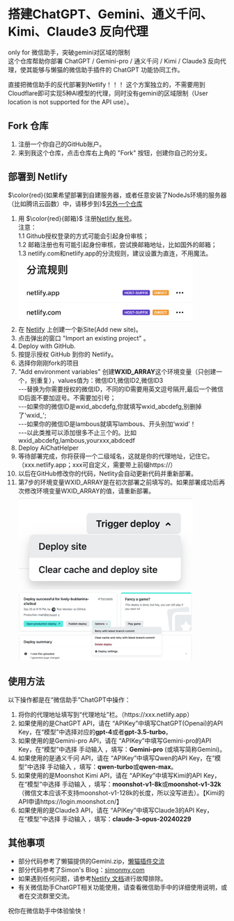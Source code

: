 # 搭建ChatGPT、Gemini、通义千问、Kimi、Claude3 反向代理
only for 微信助手，突破gemini对区域的限制<br>
这个仓库帮助你部署 ChatGPT / Gemini-pro / 通义千问 / Kimi / Claude3 反向代理，使其能够与懒猫的微信助手插件的 ChatGPT 功能协同工作。

直接把微信助手的反代部署到Netlify！！！
这个方案独立的，不需要用到Cloudflare即可实现5种AI模型的代理，同时没有gemini的区域限制（User location is not supported for the API use）。

## Fork 仓库

1. 注册一个你自己的GitHub账户。
2. 来到我这个仓库，点击仓库右上角的 "Fork" 按钮，创建你自己的分支。

## 部署到 Netlify
$\color{red}{如果希望部署到自建服务器，或者任意安装了NodeJs环境的服务器（比如腾讯云函数）中，请移步到}$[另外一个仓库](https://github.com/GeekinGH/AiChatHelperNodejs)<br>
1. 用 $\color{red}{邮箱}$ 注册[Netlify 帐号](https://app.netlify.com/signup/)。<br>
注意：<br>
1.1 Github授权登录的方式可能会引起身份审核；<br>
1.2 邮箱注册也有可能引起身份审核，尝试换邮箱地址，比如国外的邮箱；<br>
1.3 netlify.com和netlify.app的分流规则，建议设置为直连，不用魔法。<br>
<img src="./images/rules_netlify.jpg" width="400px"><br>
2. 在 [Netlify](https://app.netlify.com) 上创建一个新Site(Add new site)。<br>
3. 点击弹出的窗口 "Import an existing project" 。<br>
4. Deploy with GitHub.<br>
5. 按提示授权 GitHub 到你的 Netlify。<br>
6. 选择你刚刚fork的项目<br>
7. "Add environment variables" 创建<B>WXID_ARRAY</B>这个环境变量（只创建一个，别重复），values值为：微信ID1,微信ID2,微信ID3 <br>
---替换为你需要授权的微信ID，不同的ID需要用英文逗号隔开,最后一个微信ID后面不要加逗号。不需要加引号； <br>
---如果你的微信ID是wxid_abcdefg,你就填写wxid_abcdefg,别删掉了'wxid_'; <br>
---如果你的微信ID是lambous就填写lambous、开头别加‘wxid’！ <br>
---以此类推可以添加很多不止三个的。比如 wxid_abcdefg,lambous,yourxxx,abdcedf <br>
8. Deploy AiChatHelper
9. 等待部署完成，你将获得一个二级域名，这就是你的代理地址，记住它。（xxx.netlify.app；xxx可自定义，需要带上前缀https&#58;&#47;&#47;）
10. 以后在GitHub修改你的代码，Netlity会自动更新代码并重新部署。
11. 第7步的环境变量WXID_ARRAY是在初次部署之前填写的。如果部署成功后再次修改环境变量WXID_ARRAY的值，请重新部署。
<img src="./images/deploySite.png" width="400px"><img src="./images/configure-builds-retry-deploy-dropdown.png" width="400px">

## 使用方法
以下操作都是在“微信助手”ChatGPT中操作：
1. 将你的代理地址填写到“代理地址”栏。（https&#58;&#47;&#47;xxx.netlify.app）
2. 如果使用的是ChatGPT API，请在 “APIKey”中填写ChatGPT(Openai)的API Key，在“模型”中选择对应的<B>gpt-4</B>或者<B>gpt-3.5-turbo</B>。
3. 如果使用的是Gemini-pro API，请在 “APIKey”中填写Gemini-pro的API Key，在“模型”中选择 手动输入 ，填写：<B>Gemini-pro</B> (或填写简称Gemini)。
4. 如果使用的是通义千问 API，请在 “APIKey”中填写Qwen的API Key，在“模型”中选择 手动输入 ，填写：<B>qwen-turbo</B>或<B>qwen-max</B>。
5. 如果使用的是Moonshot Kimi API，请在 “APIKey”中填写Kimi的API Key，在“模型”中选择 手动输入 ，填写：<B>moonshot-v1-8k</B>或<B>moonshot-v1-32k</B>（微信文本应该不支持moonshot-v1-128k的长度，所以没写进去）。【Kimi的API申请https://login.moonshot.cn/】
6. 如果使用的是Claude3 API，请在 “APIKey”中填写Claude3的API Key，在“模型”中选择 手动输入 ，填写：<B>claude-3-opus-20240229</B>

## 其他事项
- 部分代码参考了懒猫提供的Gemini.zip，[懒猫插件交流](https://t.me/maogroup)
- 部分代码参考了Simon's Blog：[simonmy.com](https://simonmy.com/posts/使用netlify反向代理google-palm-api.html)
- 如果遇到任何问题，请参考[Netlify 文档](https://docs.netlify.com)进行故障排除。
- 有关微信助手ChatGPT相关功能使用，请查看微信助手中的详细使用说明，或者在交流群里交流。

祝你在微信助手中体验愉快！
